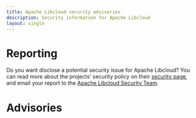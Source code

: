 ```yaml
---
title: Apache Libcloud security advisories
description: Security information for Apache Libcloud
layout: single
---
```


# Reporting

Do you want disclose a potential security issue for Apache Libcloud? You can read more about the projects' security policy on their [security page](https://libcloud.apache.org/security.html), and email your report to the  [Apache Libcloud Security Team](mailto:security@libcloud.apache.org).

# Advisories